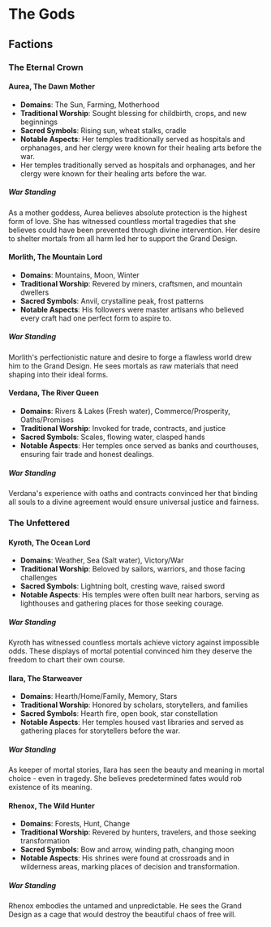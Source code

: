 # The Gods

## Factions

### The Eternal Crown

#### Aurea, The Dawn Mother
- **Domains**: The Sun, Farming, Motherhood
- **Traditional Worship**: Sought blessing for childbirth, crops, and new beginnings
- **Sacred Symbols**: Rising sun, wheat stalks, cradle
- **Notable Aspects**: Her temples traditionally served as hospitals and orphanages, and her clergy were known for their healing arts before the war.
- Her temples traditionally served as hospitals and orphanages, and her clergy were known for their healing arts before the war.

##### War Standing
As a mother goddess, Aurea believes absolute protection is the highest form of love. She has witnessed countless mortal tragedies that she believes could have been prevented through divine intervention. Her desire to shelter mortals from all harm led her to support the Grand Design.

#### Morlith, The Mountain Lord
- **Domains**: Mountains, Moon, Winter
- **Traditional Worship**: Revered by miners, craftsmen, and mountain dwellers
- **Sacred Symbols**: Anvil, crystalline peak, frost patterns
- **Notable Aspects**: His followers were master artisans who believed every craft had one perfect form to aspire to.

##### War Standing
Morlith's perfectionistic nature and desire to forge a flawless world drew him to the Grand Design. He sees mortals as raw materials that need shaping into their ideal forms.


#### Verdana, The River Queen
- **Domains**: Rivers & Lakes (Fresh water), Commerce/Prosperity, Oaths/Promises
- **Traditional Worship**: Invoked for trade, contracts, and justice
- **Sacred Symbols**: Scales, flowing water, clasped hands
- **Notable Aspects**: Her temples once served as banks and courthouses, ensuring fair trade and honest dealings.

##### War Standing
Verdana's experience with oaths and contracts convinced her that binding all souls to a divine agreement would ensure universal justice and fairness.


### The Unfettered

#### Kyroth, The Ocean Lord
- **Domains**: Weather, Sea (Salt water), Victory/War
- **Traditional Worship**: Beloved by sailors, warriors, and those facing challenges
- **Sacred Symbols**: Lightning bolt, cresting wave, raised sword
- **Notable Aspects**: His temples were often built near harbors, serving as lighthouses and gathering places for those seeking courage.

##### War Standing
Kyroth has witnessed countless mortals achieve victory against impossible odds. These displays of mortal potential convinced him they deserve the freedom to chart their own course.


#### Ilara, The Starweaver
- **Domains**: Hearth/Home/Family, Memory, Stars
- **Traditional Worship**: Honored by scholars, storytellers, and families
- **Sacred Symbols**: Hearth fire, open book, star constellation
- **Notable Aspects**: Her temples housed vast libraries and served as gathering places for storytellers before the war.

##### War Standing
As keeper of mortal stories, Ilara has seen the beauty and meaning in mortal choice - even in tragedy. She believes predetermined fates would rob existence of its meaning.


#### Rhenox, The Wild Hunter
- **Domains**: Forests, Hunt, Change
- **Traditional Worship**: Revered by hunters, travelers, and those seeking transformation
- **Sacred Symbols**: Bow and arrow, winding path, changing moon
- **Notable Aspects**: His shrines were found at crossroads and in wilderness areas, marking places of decision and transformation.

##### War Standing
Rhenox embodies the untamed and unpredictable. He sees the Grand Design as a cage that would destroy the beautiful chaos of free will.